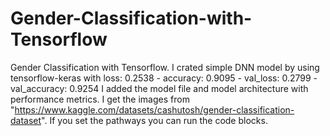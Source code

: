 # Gender-Classification-with-Tensorflow
Gender Classification with Tensorflow.
I crated simple DNN model by using tensorflow-keras with loss: 0.2538 - accuracy: 0.9095 - val_loss: 0.2799 - val_accuracy: 0.9254
I added the model file and model architecture with performance metrics.
I get the images from "https://www.kaggle.com/datasets/cashutosh/gender-classification-dataset". If you set the pathways you can run the code blocks.
